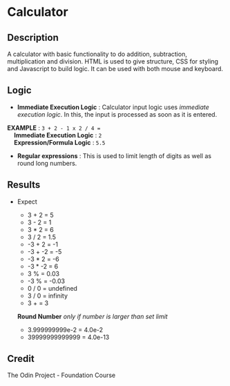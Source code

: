 # Calculator

## Description

A calculator with basic functionality to do addition, subtraction,
multiplication and division. HTML is used to give structure, CSS 
for styling and Javascript to build logic. It can be used with 
both mouse and keyboard.

## Logic

+ **Immediate Execution Logic** :
 Calculator input logic uses _immediate execution logic_. In this, the input is processed as soon as it is entered.

**EXAMPLE** : `3 + 2 - 1 x 2 / 4 =`<br>
&nbsp;&nbsp;&nbsp;&nbsp;**Immediate Execution Logic** : `2`<br>
&nbsp;&nbsp;&nbsp;&nbsp;**Expression/Formula Logic** : `5.5`
  
+ **Regular expressions** :
This is used to limit length of digits as well as round long numbers.

## Results 
- Expect 
    *  3 + 2  = 5
    *  3 - 2  = 1
    *  3 * 2  = 6
    *  3 / 2  = 1.5
    * -3 + 2  = -1
    * -3 + -2 = -5
    * -3 * 2  = -6
    * -3 * -2 = 6
    *  3 %    = 0.03 
    * -3 %    = -0.03
    *  0 / 0  = undefined
    *  3 / 0  = infinity
    *  3 +    = 3

  __Round Number__ _only if number is larger than set limit_
   * 3.999999999e-2 = 4.0e-2
   * 39999999999999 = 4.0e-13

## Credit

The Odin Project - Foundation Course